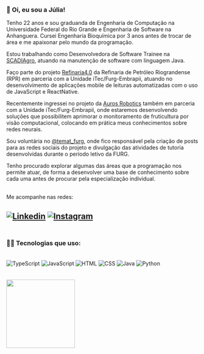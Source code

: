 ### 👋 Oi, eu sou a Júlia!

Tenho 22 anos e sou graduanda de Engenharia de Computação na Universidade Federal do Rio Grande e Engenharia de Software na Anhanguera. Cursei Engenharia Bioquímica por 3 anos antes de trocar de área e me apaixonar pelo mundo da programação. 
<br/>

Estou trabalhando como Desenvolvedora de Software Trainee na [SCADIAgro](https://scadiagro.com.br/), atuando na manutenção de software com linguagem Java.
<br/>

Faço parte do projeto [Refinaria4.0](https://www.furg.br/noticias/noticias-institucional/unidade-itec-furg-embrapii-assina-seu-primeiro-contrato-nesta-sexta-feira-19) da Refinaria de Petróleo Riograndense (RPR) em parceria com a Unidade iTec/Furg-Embrapii, atuando no desenvolvimento de aplicações mobile de leituras automatizadas com o uso de JavaScript e ReactNative.
<br/>

Recentemente ingressei no projeto da [Auros Robotics](https://www.instagram.com/p/CavB78tPXWs/) também em parceria com a Unidade iTec/Furg-Embrapii, onde estaremos desenvolvendo soluções que possibilitem aprimorar o monitoramento de fruticultura por visão computacional, colocando em prática meus conhecimentos sobre redes neurais.

Sou voluntária no [@temat_furg](https://www.instagram.com/temat_furg/), onde fico responsável pela criação de posts para as redes sociais do projeto e divulgação das atividades de tutoria desenvolvidas durante o período letivo da FURG.
<br/>

Tenho procurado explorar algumas das áreas que a programação nos permite atuar, de forma a desenvolver uma base de conhecimento sobre cada uma antes de procurar pela especialização individual.
<br/>
<br/>

Me acompanhe nas redes:
<br/>

[![Linkedin](https://img.shields.io/badge/LinkedIn-0077B5?style=for-the-badge&logo=linkedin&logoColor=white)](https://www.linkedin.com/in/juliakonflanzfreitas/)
[![Instagram](https://img.shields.io/badge/Instagram-E4405F?style=for-the-badge&logo=instagram&logoColor=white)](https://www.instagram.com/juliakonflanz/)
<br/><br/>
--------------------
### 👩‍💻 Tecnologias que uso:
<div style="display: inline_block"><br/>
  <img align="center" alt="TypeScript" src="https://img.shields.io/badge/TypeScript-007ACC?style=for-the-badge&logo=typescript&logoColor=white" />
  <img align="center" alt="JavaScript" src="https://img.shields.io/badge/JavaScript-F7DF1E?style=for-the-badge&logo=javascript&logoColor=black" />
  <img align="center" alt="HTML" src="https://img.shields.io/badge/HTML-239120?style=for-the-badge&logo=html5&logoColor=white" />
  <img align="center" alt="CSS" src="https://img.shields.io/badge/CSS-239120?&style=for-the-badge&logo=css3&logoColor=white" />
  <img align="center" alt="Java" src="https://img.shields.io/badge/Java-ED8B00?style=for-the-badge&logo=java&logoColor=white" />
  <img align="center" alt="Python" src="https://img.shields.io/badge/Python-3776AB?style=for-the-badge&logo=python&logoColor=white" />
</div>
  <br/><br/>
<div>
  <a href="https://github.com/juliakonflanz">
  <img height="180em" src="https://github-readme-stats.vercel.app/api/top-langs/?username=juliakonflanz&layout=compact&langs_count=7&theme=tokyonight"/>
</div>

